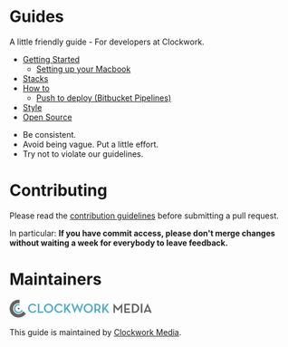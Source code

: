 Guides
======
A little friendly guide - For developers at Clockwork.

- [Getting Started](./getting-started)
    - [Setting up your Macbook](../../../mac-setup)
- [Stacks](../../../stacks)
- [How to](./how-to)
    - [Push to deploy (Bitbucket Pipelines)](../../../push-to-deploy)
- [Style](./style)
- [Open Source](./open-source)


* Be consistent.
* Avoid being vague. Put a little effort.
* Try not to violate our guidelines.

Contributing
======

Please read the [contribution guidelines] before submitting a pull request.

In particular: <strong>If you have commit access, please don't merge changes without
waiting a week for everybody to leave feedback.</strong>

[contribution guidelines]: /CONTRIBUTING.md

Maintainers
======

![clockwork](./assets/logos/logo.png)

This guide is maintained by [Clockwork Media](//www.clockworkmedia.co.za).